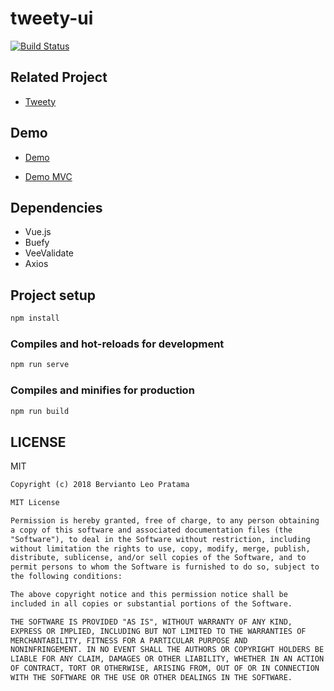 # tweety-ui

[![Build Status](https://travis-ci.org/berv-uni-project/tweety-ui.svg?branch=master)](https://travis-ci.org/berv-uni-project/tweety-ui)

## Related Project

* [Tweety](https://github.com/berv-uni-project/tweety)

## Demo

* [Demo](https://berv-uni-project.github.io/tweety/)

* [Demo MVC](https://tweetycore.azurewebsites.net/)

## Dependencies

* Vue.js
* Buefy
* VeeValidate
* Axios

## Project setup

```bash
npm install
```

### Compiles and hot-reloads for development

```bash
npm run serve
```

### Compiles and minifies for production

```bash
npm run build
```

## LICENSE

MIT

```markdown
Copyright (c) 2018 Bervianto Leo Pratama

MIT License

Permission is hereby granted, free of charge, to any person obtaining
a copy of this software and associated documentation files (the
"Software"), to deal in the Software without restriction, including
without limitation the rights to use, copy, modify, merge, publish,
distribute, sublicense, and/or sell copies of the Software, and to
permit persons to whom the Software is furnished to do so, subject to
the following conditions:

The above copyright notice and this permission notice shall be
included in all copies or substantial portions of the Software.

THE SOFTWARE IS PROVIDED "AS IS", WITHOUT WARRANTY OF ANY KIND,
EXPRESS OR IMPLIED, INCLUDING BUT NOT LIMITED TO THE WARRANTIES OF
MERCHANTABILITY, FITNESS FOR A PARTICULAR PURPOSE AND
NONINFRINGEMENT. IN NO EVENT SHALL THE AUTHORS OR COPYRIGHT HOLDERS BE
LIABLE FOR ANY CLAIM, DAMAGES OR OTHER LIABILITY, WHETHER IN AN ACTION
OF CONTRACT, TORT OR OTHERWISE, ARISING FROM, OUT OF OR IN CONNECTION
WITH THE SOFTWARE OR THE USE OR OTHER DEALINGS IN THE SOFTWARE.
```
